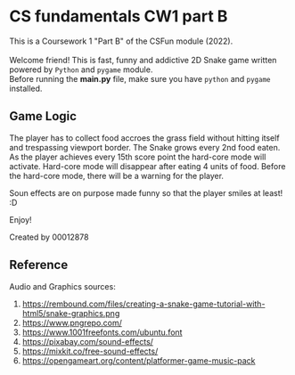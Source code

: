 # CS fundamentals CW1 part B

This is a Coursework 1 "Part B" of the CSFun module (2022).
<br><br>
Welcome friend! This is fast, funny and addictive 2D Snake game written powered by ```Python``` and ```pygame``` module.
<br>
Before running the **main.py** file, make sure you have ```python``` and ```pygame``` installed.

## Game Logic
The player has to collect food accroes the grass field without hitting itself and trespassing viewport border.
The Snake grows every 2nd food eaten. As the player achieves every 15th score point the hard-core mode will activate. Hard-core mode will disappear after eating 4 units of food. Before the hard-core mode, there will be a warning for the player.

Soun effects are on purpose made funny so that the player smiles at least! :D

Enjoy!

Created by 00012878

## Reference
Audio and Graphics sources:
1. https://rembound.com/files/creating-a-snake-game-tutorial-with-html5/snake-graphics.png
2. https://www.pngrepo.com/
3. https://www.1001freefonts.com/ubuntu.font
4. https://pixabay.com/sound-effects/
5. https://mixkit.co/free-sound-effects/
6. https://opengameart.org/content/platformer-game-music-pack
